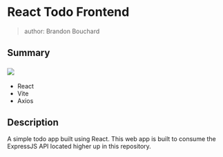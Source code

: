 # React Todo Frontend

> author: Brandon Bouchard

## Summary

### ![](https://img.shields.io/badge/technologies_used-blue?style=for-the-badge)

- React
- Vite
- Axios

## Description

A simple todo app built using React. This web app is built to consume the ExpressJS API located higher up in this repository.
